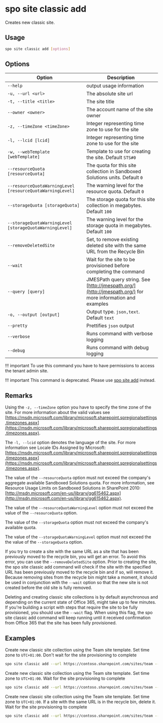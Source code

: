 # spo site classic add

Creates new classic site.

## Usage

```sh
spo site classic add [options]
```

## Options

Option|Description
------|-----------
`--help`|output usage information
`-u, --url <url>`|The absolute site url
`-t, --title <title>`|The site title
`--owner <owner>`|The account name of the site owner
`-z, --timeZone <timeZone>`|Integer representing time zone to use for the site
`-l, --lcid [lcid]`|Integer representing time zone to use for the site
`-w, --webTemplate [webTemplate]`|Template to use for creating the site. Default `STS#0`
`--resourceQuota [resourceQuota]`|The quota for this site collection in Sandboxed Solutions units. Default `0`
`--resourceQuotaWarningLevel [resourceQuotaWarningLevel]`|The warning level for the resource quota. Default `0`
`--storageQuota [storageQuota]`|The storage quota for this site collection in megabytes. Default `100`
`--storageQuotaWarningLevel [storageQuotaWarningLevel]`|The warning level for the storage quota in megabytes. Default `100`
`--removeDeletedSite`|Set, to remove existing deleted site with the same URL from the Recycle Bin
`--wait`|Wait for the site to be provisioned before completing the command
`--query [query]`|JMESPath query string. See [http://jmespath.org/](http://jmespath.org/) for more information and examples
`-o, --output [output]`|Output type. `json,text`. Default `text`
`--pretty`|Prettifies `json` output
`--verbose`|Runs command with verbose logging
`--debug`|Runs command with debug logging

!!! important
    To use this command you have to have permissions to access the tenant admin site.

!!! important
    This command is deprecated. Please use [spo site add](./site-add.md) instead.

## Remarks

Using the `-z, --timeZone` option you have to specify the time zone of the site. For more information about the valid values see [https://msdn.microsoft.com/library/microsoft.sharepoint.spregionalsettings.timezones.aspx](https://msdn.microsoft.com/library/microsoft.sharepoint.spregionalsettings.timezones.aspx).

The `-l, --lcid` option denotes the language of the site. For more information see Locale IDs Assigned by Microsoft: [https://msdn.microsoft.com/library/microsoft.sharepoint.spregionalsettings.timezones.aspx](https://msdn.microsoft.com/library/microsoft.sharepoint.spregionalsettings.timezones.aspx).

The value of the `--resourceQuota` option must not exceed the company's aggregate available Sandboxed Solutions quota. For more information, see Resource Usage Limits on Sandboxed Solutions in SharePoint 2010: [http://msdn.microsoft.com/en-us/library/gg615462.aspx](http://msdn.microsoft.com/en-us/library/gg615462.aspx).

The value of the `--resourceQuotaWarningLevel` option must not exceed the value of the `--resourceQuota` option.

The value of the `--storageQuota` option must not exceed the company's available quota.

The value of the `--storageQuotaWarningLevel` option must not exceed the the value of the `--storageQuota` option.

If you try to create a site with the same URL as a site that has been previously moved to the recycle bin, you will get an error. To avoid this error, you can use the `--removeDeletedSite` option. Prior to creating the site, the spo site classic add command will check if the site with the specified URL has been previously moved to the recycle bin and if so, will remove it. Because removing sites from the recycle bin might take a moment, it should be used in conjunction with the `--wait` option so that the new site is not created before the old site is fully removed.

Deleting and creating classic site collections is by default asynchronous and depending on the current state of Office 365, might take up to few minutes. If you're building a script with steps that require the site to be fully provisioned, you should use the `--wait` flag. When using this flag, the spo site classic add command will keep running until it received confirmation from Office 365 that the site has been fully provisioned.

## Examples

Create new classic site collection using the Team site template. Set time zone to `UTC+01:00`. Don't wait for the site provisioning to complete

```sh
spo site classic add --url https://contoso.sharepoint.com/sites/team --title Team --owner admin@contoso.onmicrosoft.com --timeZone 4
```

Create new classic site collection using the Team site template. Set time zone to `UTC+01:00`. Wait for the site provisioning to complete

```sh
spo site classic add --url https://contoso.sharepoint.com/sites/team --title Team --owner admin@contoso.onmicrosoft.com --timeZone 4 --webTemplate STS#0 --wait
```

Create new classic site collection using the Team site template. Set time zone to `UTC+01:00`. If a site with the same URL is in the recycle bin, delete it. Wait for the site provisioning to complete

```sh
spo site classic add --url https://contoso.sharepoint.com/sites/team --title Team --owner admin@contoso.onmicrosoft.com --timeZone 4 --webTemplate STS#0 --removeDeletedSite --wait
```